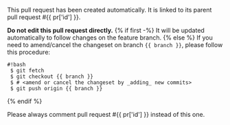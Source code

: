 This pull request has been created automatically.
It is linked to its parent pull request #{{ pr['id'] }}.

**Do not edit this pull request directly.**
{% if first -%}
It will be updated automatically to follow changes on the feature branch.
{% else %}
If you need to amend/cancel the changeset on branch
`{{ branch }}`, please follow this
procedure:

```
#!bash
 $ git fetch
 $ git checkout {{ branch }}
 $ # <amend or cancel the changeset by _adding_ new commits>
 $ git push origin {{ branch }}
```
{% endif %}

Please always comment pull request #{{ pr['id'] }} instead of this one.
